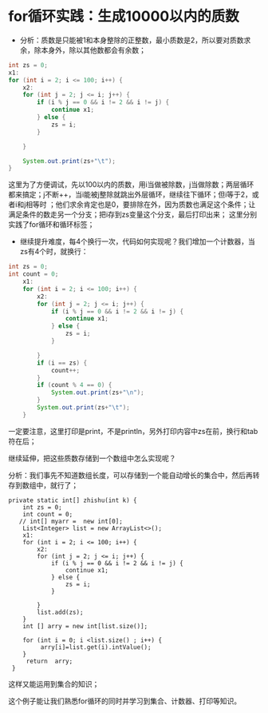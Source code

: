 # for循环实践：生成10000以内的质数

- 分析：质数是只能被1和本身整除的正整数，最小质数是2，所以要对质数求余，除本身外，除以其他数都会有余数；

```java
int zs = 0;
x1:
for (int i = 2; i <= 100; i++) {
    x2:
    for (int j = 2; j <= i; j++) {
        if (i % j == 0 && i != 2 && i != j) {
            continue x1;
        } else {
            zs = i;
        }

    }

    System.out.print(zs+"\t");
}
```

这里为了方便调试，先以100以内的质数，用i当做被除数，j当做除数；两层循环都来搞定；j不断++，当i能被j整除就跳出外层循环，继续往下循环；但i等于2，或者i和j相等时 ；他们求余肯定也是0，要排除在外，因为质数也满足这个条件；让满足条件的数走另一个分支；把i存到zs变量这个分支，最后打印出来；  这里分别实践了for循环和循环标签；

- 继续提升难度，每4个换行一次，代码如何实现呢？我们增加一个计数器，当zs有4个时，就换行：

```java
int zs = 0;
int count = 0;
    x1:
    for (int i = 2; i <= 100; i++) {
        x2:
        for (int j = 2; j <= i; j++) {
            if (i % j == 0 && i != 2 && i != j) {
                continue x1;
            } else {
                zs = i;
            }

        }
        if (i == zs) {
            count++;
        }
        if (count % 4 == 0) {
            System.out.print(zs+"\n");
        }
        System.out.print(zs+"\t");
    }
```

一定要注意，这里打印是print，不是println，另外打印内容中zs在前，换行和tab符在后；

继续延伸，把这些质数存储到一个数组中怎么实现呢？

分析：我们事先不知道数组长度，可以存储到一个能自动增长的集合中，然后再转存到数组中，就行了；

```
private static int[] zhishu(int k) {
    int zs = 0;
    int count = 0;
   // int[] myarr =  new int[0];
    List<Integer> list = new ArrayList<>();
    x1:
    for (int i = 2; i <= 100; i++) {
        x2:
        for (int j = 2; j <= i; j++) {
            if (i % j == 0 && i != 2 && i != j) {
                continue x1;
            } else {
                zs = i;
            }

        }
        list.add(zs);
    }
    int [] arry = new int[list.size()];

    for (int i = 0; i <list.size() ; i++) {
         arry[i]=list.get(i).intValue();
    }
     return  arry;
 }
```

这样又能运用到集合的知识；

这个例子能让我们熟悉for循环的同时并学习到集合、计数器、打印等知识。